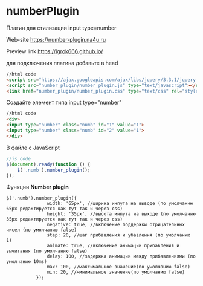# numberPlugin
Плагин для стилизации input type=number

Web-site https://number-plugin.na4u.ru

Preview link https://igrok666.github.io/

для подключения плагина добавьте в head
```html
//html code
<script src="https://ajax.googleapis.com/ajax/libs/jquery/3.3.1/jquery.min.js"></script>
<script src="number_plugin/number_plugin.js" type="text/javascript"></script>
<link href="number_plugin/number_plugin.css" type="text/css" rel="stylesheet">
```
    
Создайте элемент типа input type="number"
```html
//html code
<div>
<input type="number" class="numb" id="1" value="1">
<input type="number" class="numb" id="2" value="1">
</div>
```

В файле с JavaScript 
```js
//js code
$(document).ready(function () {
    $('.numb').number_plugin();
});
```

Функции **Number plugin**

```
$('.numb').number_plugin({
               width: '65px', //ширина инпута на выводе (по умолчанию 65px редактируется как тут так и через css)
               height: '35px', //высота инпута на выходе (по умолчанию 35px редактируется как тут так и через css)
               negative: true, //включение поддержки отрицательных чисел (по умолчанию false)
               step: 20, //шаг прибавления и убавления (по умолчанию 1)
               animate: true, //включение анимации прибавления и вычитания (по умолчанию false)
               delay: 100, //задержка анимации между прибавлениями (по умолчанию 10ms)
               max: 100, //максимальное значение(по умолчанию false)
               min: 20, //минимальное значение(по умолчанию false)
           });
```
